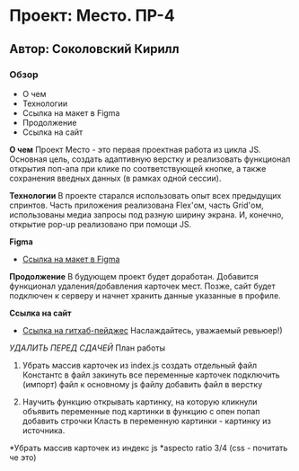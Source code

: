 # Проект: Место. ПР-4
## Автор: Соколовский Кирилл

### Обзор

* О чем
* Технологии
* Ссылка на макет в Figma
* Продолжение
* Ссылка на сайт

**О чем**
Проект Место - это первая проектная работа из цикла JS. Основная цель, создать адаптивную верстку и реализовать функционал открытия поп-апа при клике по соответствующей кнопке, а также сохранения введных данных (в рамках одной сессии). 

**Технологии**
В проекте старался использовать опыт всех предыдущих спринтов. Часть приложения реализована Flex'ом, часть Grid'ом, использованы медиа запросы под разную ширину экрана. И, конечно, открытие pop-up реализовано при помощи JS. 

**Figma**

* [Ссылка на макет в Figma](https://www.figma.com/file/2cn9N9jSkmxD84oJik7xL7/JavaScript.-Sprint-4?node-id=0%3A1)

**Продолжение**
В будующем проект будет доработан. Добавится функционал удаления/добавления карточек мест. Позже, сайт будет подключен к серверу и начнет хранить данные указанные в профиле.

**Ссылка на сайт**
* [Ссылка на гитхаб-пейджес](https://ksokolovsky.github.io/mesto/)
Наслаждайтесь, уважаемый ревьюер!)

*УДАЛИТЬ ПЕРЕД СДАЧЕЙ*
План работы

1. Убрать массив карточек из index.js
создать отдельный файл Константс
в файл закинуть все переменные карточек
подключить (импорт) файл к основному js файлу
добавить файл в верстку

2. Научить функцию открывать картинку, на которую кликнули
объявить переменные под картинки
в функцию с опен попап добавить строчки Класть в переменную картинки - картинку из источника.

*Убрать массив карточек из индекс js
*aspecto ratio 3/4 (css - почитать че это)




